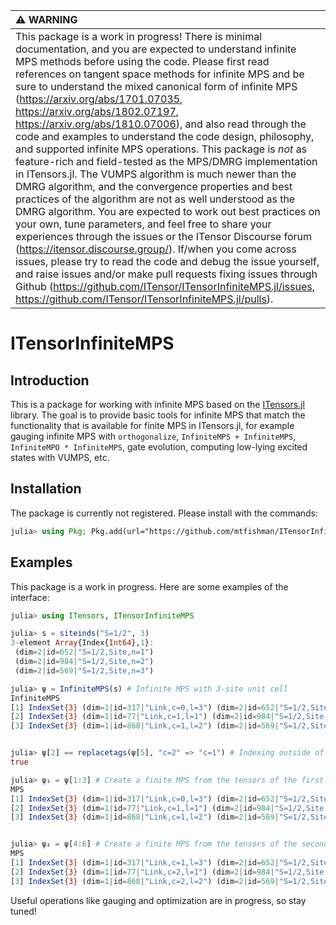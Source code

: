 | :warning: WARNING          |
|:---------------------------|
| This package is a work in progress! There is minimal documentation, and you are expected to understand infinite MPS methods before using the code. Please first read references on tangent space methods for infinite MPS and be sure to understand the mixed canonical form of infinite MPS (https://arxiv.org/abs/1701.07035, https://arxiv.org/abs/1802.07197, https://arxiv.org/abs/1810.07006), and also read through the code and examples to understand the code design, philosophy, and supported infinite MPS operations. This package is *not* as feature-rich and field-tested as the MPS/DMRG implementation in ITensors.jl. The VUMPS algorithm is much newer than the DMRG algorithm, and the convergence properties and best practices of the algorithm are not as well understood as the DMRG algorithm. You are expected to work out best practices on your own, tune parameters, and feel free to share your experiences through the issues or the ITensor Discourse forum (https://itensor.discourse.group/). If/when you come across issues, please try to read the code and debug the issue yourself, and raise issues and/or make pull requests fixing issues through Github (https://github.com/ITensor/ITensorInfiniteMPS.jl/issues, https://github.com/ITensor/ITensorInfiniteMPS.jl/pulls). |

# ITensorInfiniteMPS

## Introduction
This is a package for working with infinite MPS based on the [ITensors.jl](https://github.com/ITensor/ITensors.jl) library. The goal is to provide basic tools for infinite MPS that match the functionality that is available for finite MPS in ITensors.jl, for example gauging infinite MPS with `orthogonalize`, `InfiniteMPS + InfiniteMPS`, `InfiniteMPO * InfiniteMPS`, gate evolution, computing low-lying excited states with VUMPS, etc.

## Installation

The package is currently not registered. Please install with the commands:
```julia
julia> using Pkg; Pkg.add(url="https://github.com/mtfishman/ITensorInfiniteMPS.jl.git")
```

## Examples

This package is a work in progress. Here are some examples of the interface:
```julia
julia> using ITensors, ITensorInfiniteMPS

julia> s = siteinds("S=1/2", 3)
3-element Array{Index{Int64},1}:
 (dim=2|id=652|"S=1/2,Site,n=1")
 (dim=2|id=984|"S=1/2,Site,n=2")
 (dim=2|id=569|"S=1/2,Site,n=3")

julia> ψ = InfiniteMPS(s) # Infinite MPS with 3-site unit cell
InfiniteMPS
[1] IndexSet{3} (dim=1|id=317|"Link,c=0,l=3") (dim=2|id=652|"S=1/2,Site,c=1,n=1") (dim=1|id=77|"Link,c=1,l=1")
[2] IndexSet{3} (dim=1|id=77|"Link,c=1,l=1") (dim=2|id=984|"S=1/2,Site,c=1,n=2") (dim=1|id=868|"Link,c=1,l=2")
[3] IndexSet{3} (dim=1|id=868|"Link,c=1,l=2") (dim=2|id=569|"S=1/2,Site,c=1,n=3") (dim=1|id=317|"Link,c=1,l=3")


julia> ψ[2] == replacetags(ψ[5], "c=2" => "c=1") # Indexing outside of the unit cell gets tensors from other unit cells
true

julia> ψ₁ = ψ[1:3] # Create a finite MPS from the tensors of the first unit cell
MPS
[1] IndexSet{3} (dim=1|id=317|"Link,c=0,l=3") (dim=2|id=652|"S=1/2,Site,c=1,n=1") (dim=1|id=77|"Link,c=1,l=1")
[2] IndexSet{3} (dim=1|id=77|"Link,c=1,l=1") (dim=2|id=984|"S=1/2,Site,c=1,n=2") (dim=1|id=868|"Link,c=1,l=2")
[3] IndexSet{3} (dim=1|id=868|"Link,c=1,l=2") (dim=2|id=569|"S=1/2,Site,c=1,n=3") (dim=1|id=317|"Link,c=1,l=3")


julia> ψ₂ = ψ[4:6] # Create a finite MPS from the tensors of the second unit cell
MPS
[1] IndexSet{3} (dim=1|id=317|"Link,c=1,l=3") (dim=2|id=652|"S=1/2,Site,c=2,n=1") (dim=1|id=77|"Link,c=2,l=1")
[2] IndexSet{3} (dim=1|id=77|"Link,c=2,l=1") (dim=2|id=984|"S=1/2,Site,c=2,n=2") (dim=1|id=868|"Link,c=2,l=2")
[3] IndexSet{3} (dim=1|id=868|"Link,c=2,l=2") (dim=2|id=569|"S=1/2,Site,c=2,n=3") (dim=1|id=317|"Link,c=2,l=3")
```
Useful operations like gauging and optimization are in progress, so stay tuned!

